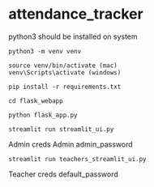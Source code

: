 # attendance_tracker

python3 should be installed on system

``` 
python3 -m venv venv

source venv/bin/activate (mac)
venv\Scripts\activate (windows)

pip install -r requirements.txt

cd flask_webapp

python flask_app.py

streamlit run streamlit_ui.py

```

Admin creds
Admin
admin_password


```
streamlit run teachers_streamlit_ui.py
```
Teacher creds
default_password